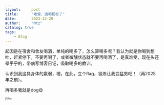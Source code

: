 ```yaml
---
layout:     post
title:      "难受，酒喝超标了"
date:       2023-12-29
author:     "Mtz"
catalog: true
tags:
    - Blog
---
```




  起因是在宿舍和舍友喝酒，单纯的喝多了，怎么算喝多呢？我认为就是你喝到想吐，赶紧停下，不要再喝了，或者微醺状态就不要再喝酒了，是真难受，现在头还晕乎乎的，带病写博客日记，吸取喝多的教训。

 认识到我这具身体的羸弱，嗯，在此，立个flag，锻炼让我变猛男吧！（再2025年之前）。

再喝多我就是dog😋



<img src="https://telegraph-image-a8w.pages.dev/file/b9c2b2401f051dbee09e0.jpg" alt="dog" style="zoom:50%;" />
